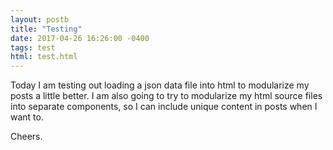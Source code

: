 ```yaml
---
layout: postb
title: "Testing"
date: 2017-04-26 16:26:00 -0400
tags: test
html: test.html
---
```

Today I am testing out loading a json data file into html to modularize my posts a little better.
I am also going to try to modularize my html source files into separate components, so I can include unique content in posts when I want to.

Cheers.
